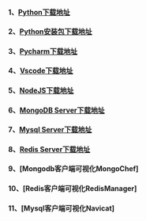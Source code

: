#### 1、[Python下载地址](https://www.python.org/getit/)
#### 2、[Python安装包下载地址](https://www.lfd.uci.edu/~gohlke/pythonlibs/)
#### 3、[Pycharm下载地址](https://www.jetbrains.com/pycharm/download/#section=windows)
#### 4、[Vscode下载地址](https://code.visualstudio.com/download)
#### 5、[NodeJS下载地址](https://nodejs.org/en/download/)
#### 6、[MongoDB Server下载地址](https://www.mongodb.com/try/download/community)
#### 7、[Mysql Server下载地址](https://dev.mysql.com/downloads/mysql/)
#### 8、[Redis Server下载地址](https://redis.io/download)
#### 9、[Mongodb客户端可视化MongoChef]
#### 10、[Redis客户端可视化RedisManager]
#### 11、[Mysql客户端可视化Navicat]
